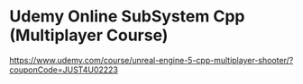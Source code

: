 # Udemy Online SubSystem Cpp (Multiplayer Course)

https://www.udemy.com/course/unreal-engine-5-cpp-multiplayer-shooter/?couponCode=JUST4U02223